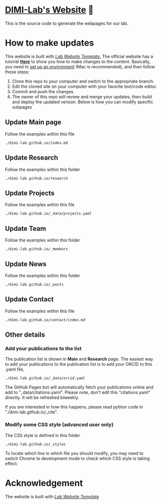 # **[DIMI-Lab's Website](https://dimi-lab.github.io)** 🚀
This is the source code to generate the webpages for our lab.

# How to make updates
This website is built with _[Lab Website Template.](https://greene-lab.gitbook.io/lab-website-template-docs)_
The official website has a tutorial **[Here](https://greene-lab.gitbook.io/lab-website-template-docs/getting-started/change-your-site)** to show you how to make changes to the content.
Basically, you need to [set up an environment](https://greene-lab.gitbook.io/lab-website-template-docs/getting-started/preview-your-site#on-your-computer-locally) (Mac is recommended), and then follow these steps:
1. Clone this repo to your computer and switch to the appropriate branch.
2. Edit the cloned site on your computer with your favorite text/code editor.
3. Commit and push the changes.
4. The owner of this repo will review and merge your updates, then build and deploy the updated version.
Below is how you can modify specific subpages

## Update Main page
Follow the examples within this file
```
./dimi-lab.github.io/index.md
```
## Update Research
Follow the examples within this folder
```
./dimi-lab.github.io/research
```
## Update Projects
Follow the examples within this file
```
./dimi-lab.github.io/_data/projects.yaml
```
## Update Team
Follow the examples within this folder
```
./dimi-lab.github.io/_members
```
## Update News
Follow the examples within this folder
```
./dimi-lab.github.io/_posts
```
## Update Contact
Follow the examples within this file
```
./dimi-lab.github.io/contact/index.md
```
## Other details
### Add your publications to the list
The publication list is shown in **Main** and **Research** page.
The easiest way to add your publications to the publication list is to add your ORCID to this .yaml file,
```
./dimi-lab.github.io/_data/orcid.yaml
```
The GitHub Pages bot will automatically fetch your publications online and add to "_data/citations.yaml". 
Please note, don't edit this "citations.yaml" directly. It will be refreshed biweekly.

If you are interested in how this happens, please read python code in "./dimi-lab.github.io/_cite".

### Modify some CSS style (advanced user only)
The CSS style is defined in this folder
```
./dimi-lab.github.io/_styles
```
To locate which line in which file you should modify, you may need to switch Chrome to development mode to check which CSS style is taking effect.

# Acknowledgement
The website is built with _[Lab Website Template](https://greene-lab.gitbook.io/lab-website-template-docs)_

